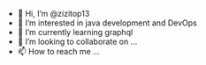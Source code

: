 - 👋 Hi, I’m @zizitop13
- 👀 I’m interested in java development and DevOps
- 🌱 I’m currently learning graphql
- 💞️ I’m looking to collaborate on ...
- 📫 How to reach me ...

<!---
zizitop13/zizitop13 is a ✨ special ✨ repository because its `README.md` (this file) appears on your GitHub profile.
You can click the Preview link to take a look at your changes.
--->
